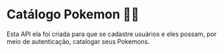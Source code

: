# Catálogo Pokemon :man_technologist:
Esta API ela foi criada para que se cadastre usuários e eles possam, por meio de autenticação, catalogar seus Pokemons.

